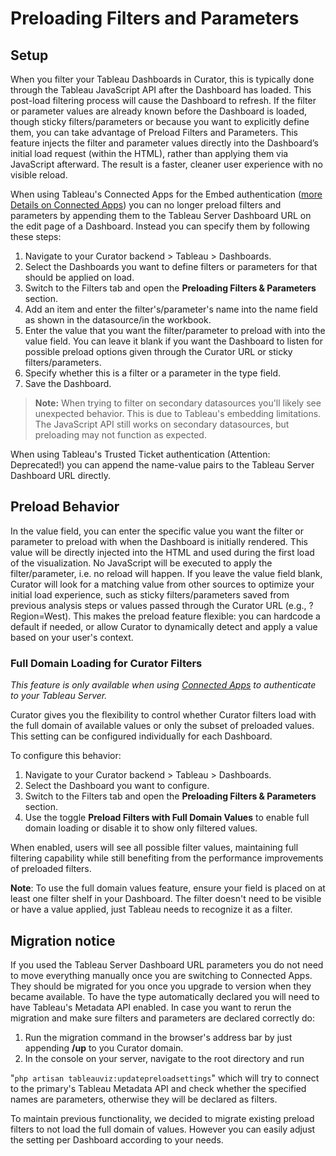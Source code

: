 # Preloading Filters and Parameters

## Setup

When you filter your Tableau Dashboards in Curator, this is typically done through the Tableau JavaScript API after the
 Dashboard has loaded. This post-load filtering process will cause the Dashboard to refresh. If the filter or parameter
 values are already known before the Dashboard is loaded, though sticky filters/parameters or because you want to
 explicitly define them, you can take advantage of Preload Filters and Parameters. This feature injects the filter and
 parameter values directly into the Dashboard’s initial load request (within the HTML), rather than applying them via
 JavaScript afterward. The result is a faster, cleaner user experience with no visible reload.

When using Tableau's Connected Apps for the Embed authentication ([more Details on Connected Apps](https://curator.interworks.com/page/kb/creating-integrationstableau-connection/embed-authentication/3983))
you can no longer preload filters and parameters by appending them to the Tableau Server Dashboard URL on the
edit page of a Dashboard. Instead you can specify them by following these steps:

1. Navigate to your Curator backend > Tableau > Dashboards.
2. Select the Dashboards you want to define filters or parameters for that should be applied on load.
3. Switch to the Filters tab and open the **Preloading Filters & Parameters** section.
4. Add an item and enter the filter's/parameter's name into the name field as shown in the datasource/in the workbook.
5. Enter the value that you want the filter/parameter to preload with into the value field. You can leave it blank if
you want the Dashboard to listen for possible preload options given through the Curator URL or sticky filters/parameters.
6. Specify whether this is a filter or a parameter in the type field.
7. Save the Dashboard.

> **Note:** When trying to filter on secondary datasources you'll likely see unexpected behavior.
 This is due to Tableau's embedding limitations. The JavaScript API still works on secondary
 datasources, but preloading may not function as expected.

When using Tableau's Trusted Ticket authentication (Attention: Deprecated!) you can append the name-value pairs to the
 Tableau Server Dashboard URL directly.

## Preload Behavior

In the value field, you can enter the specific value you want the filter or parameter to preload with when the Dashboard
 is initially rendered. This value will be directly injected into the HTML and used during the first load of the
 visualization. No JavaScript will be executed to apply the filter/parameter, i.e. no reload will happen.
If you leave the value field blank, Curator will look for a matching value from other sources to optimize your initial
 load experience, such as sticky filters/parameters saved from previous analysis steps or values passed through the
 Curator URL (e.g., ?Region=West).
This makes the preload feature flexible: you can hardcode a default if needed, or allow Curator to dynamically detect
 and apply a value based on your user's context.

### Full Domain Loading for Curator Filters

*This feature is only available when using [Connected Apps](https://curator.interworks.com/page/kb/creating-integrations/tableau-connection/embed-authentication/3983)
to authenticate to your Tableau Server.*

Curator gives you the flexibility to control whether Curator filters load with the full domain of
 available values or only the subset of preloaded values. This setting can be configured individually for
 each Dashboard.

To configure this behavior:

1. Navigate to your Curator backend > Tableau > Dashboards.
2. Select the Dashboard you want to configure.
3. Switch to the Filters tab and open the **Preloading Filters & Parameters** section.
4. Use the toggle **Preload Filters with Full Domain Values** to enable full domain loading or disable it to show
 only filtered values.

When enabled, users will see all possible filter values, maintaining full filtering capability while still benefiting
 from the performance improvements of preloaded filters.

**Note**: To use the full domain values feature, ensure your field is placed on at least one filter shelf in your
 Dashboard. The filter doesn't need to be visible or have a value applied, just Tableau needs to recognize it as a filter.

## Migration notice

If you used the Tableau Server Dashboard URL parameters you do not need to move everything manually once you are switching
 to Connected Apps. They should be migrated for you once you upgrade to version when they became available. To have the
 type automatically declared you will need to have Tableau's Metadata API enabled.
In case you want to rerun the migration and make sure filters and parameters are declared correctly do:

1. Run the migration command in the browser's address bar by just appending **/up** to you Curator domain.
2. In the console on your server, navigate to the root directory and run
<!-- cspell:ignore updatepreloadsettings -->
 "`php artisan tableauviz:updatepreloadsettings`" which will try to connect to the primary's Tableau Metadata
 API and check whether the specified names are parameters, otherwise they will be declared as filters.

To maintain previous functionality, we decided to migrate existing preload filters to not load the full domain of values.
However you can easily adjust the setting per Dashboard according to your needs.
